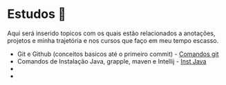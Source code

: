 # Estudos :book:

Aqui será inserido topicos com os quais estão relacionados a anotações, projetos e minha trajetória e nos cursos que faço em meu tempo escasso.

- Git e Github (conceitos basicos até o primeiro commit) - [Comandos git](https://github.com/AnndSouza/Estudos/blob/main/Comandos_git)
- Comandos de Instalação Java, grapple, maven e Intellij - [Inst Java](https://github.com/AnndSouza/Estudos/blob/main/Inst_Java)
-  
- 

